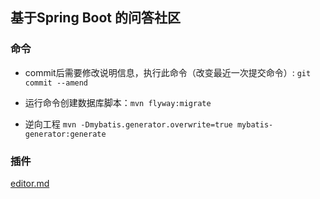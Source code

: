 ## 基于Spring Boot 的问答社区

### 命令

- commit后需要修改说明信息，执行此命令（改变最近一次提交命令）:
`git commit --amend`
- 运行命令创建数据库脚本：`mvn flyway:migrate`

- 逆向工程 `mvn -Dmybatis.generator.overwrite=true mybatis-generator:generate`

### 插件
[editor.md](http://editor.md.ipandao.com/)

